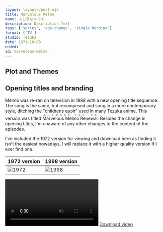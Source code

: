 ```yaml
---
layout: layouts/post.njk
title: Marvelous Melmo
name: ふしぎなメルモ
description: Description Text
tags: ['series', 'age-change', 'single heroine']
format: ['TV']
studio: Tezuka
date: 1971-10-03
ended: 
id: marvelous-melmo
---
```


## Plot and Themes
## Opening titles and branding
Melmo was re-ran on television in 1998 with a new opening title sequence. The song is the same, but recomposed and sung in a more contemporary style, ditching the "childrens quoir" used in many Tezuka anime. This version was titled <ruby>Marvelous Melmo Renewal<rt>ふしぎなメルモ リニューアル</rt></ruby>. Besides the change in opening titles, I'm unaware of any other changes to the content of the episodes. 

I've included the 1972 version for viewing and download here as finding it isn't the easiest nowadays, I will replace it with a higher quality version if I ever find one.

| 1972 version | 1998 version |
| ----------- | ----------- |
| ![1972](media/titlecard-1.jpg) | ![1998](media/titlecard-2.jpg) |

<video controls> <source src="media/melmo_op-1.mp4" type="video/mp4"> </video>
<a href="/media/melmo_op-1.mp4">Download video</a>
